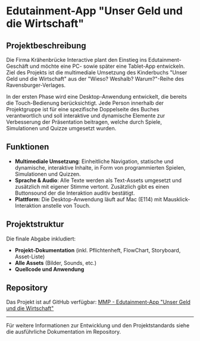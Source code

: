 # Edutainment-App "Unser Geld und die Wirtschaft"

## Projektbeschreibung

Die Firma Krähenbrücke Interactive plant den Einstieg ins Edutainment-Geschäft und möchte eine PC- sowie später eine Tablet-App entwickeln. Ziel des Projekts ist die multimediale Umsetzung des Kinderbuchs "Unser Geld und die Wirtschaft" aus der "Wieso? Weshalb? Warum?"-Reihe des Ravensburger-Verlages.

In der ersten Phase wird eine Desktop-Anwendung entwickelt, die bereits die Touch-Bedienung berücksichtigt. Jede Person innerhalb der Projektgruppe ist für eine spezifische Doppelseite des Buches verantwortlich und soll interaktive und dynamische Elemente zur Verbesserung der Präsentation beitragen, welche durch Spiele, Simulationen und Quizze umgesetzt wurden.

## Funktionen

- **Multimediale Umsetzung**: Einheitliche Navigation, statische und dynamische, interaktive Inhalte, in Form von programmierten Spielen, Simulationen und Quizzen.
- **Sprache & Audio**: Alle Texte werden als Text-Assets umgesetzt und zusätzlich mit eigener Stimme vertont. Zusätzlich gibt es einen Buttonsound der die Interaktion auditiv bestätigt.
- **Plattform**: Die Desktop-Anwendung läuft auf Mac (E114) mit Mausklick-Interaktion anstelle von Touch.

## Projektstruktur

Die finale Abgabe inkludiert:

- **Projekt-Dokumentation** (inkl. Pflichtenheft, FlowChart, Storyboard, Asset-Liste)
- **Alle Assets** (Bilder, Sounds, etc.)
- **Quellcode und Anwendung**

## Repository

Das Projekt ist auf GitHub verfügbar: [MMP - Edutainment-App "Unser Geld und die Wirtschaft"](https://github.com/HakakuruDragone/PublicMMP)

---

Für weitere Informationen zur Entwicklung und den Projektstandards siehe die ausführliche Dokumentation im Repository.


